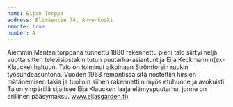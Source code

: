 ```yaml
---
name: Eijan Torppa
address: Elimäentie 74, Ahvenkoski
remote: true
number: A
---
```

Aiemmin Mantan torppana tunnettu 1880 rakennettu pieni talo siirtyi neljä vuotta sitten televisiostakin tutun puutarha-asiantuntija Eija Keckmannin(ex-Klaucke) haltuun. Talo on toiminut aikoinaan Strömforsin ruukin työsuhdeasuntona. Vuoden 1963 remontissa sitä nostettiin hirsien mätänemisen takia ja tuolloin siihen rakennettiin myös etuhuone ja avokuisti. Talon ympärillä sijaitsee Eija Klaucken laaja elämyspuutarha, jonne on erillinen pääsymaksu. [www.eijasgarden.fi)](http://www.eijasgarden.fi)